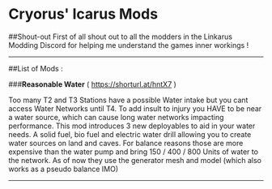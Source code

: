 # Cryorus' Icarus Mods

##Shout-out
First of all shout out to all the modders in the Linkarus Modding Discord for helping me understand the games inner workings ! 

---
##List of Mods : 

###**Reasonable Water** ( https://shorturl.at/hntX7 )

Too many T2 and T3 Stations have a possible Water intake but you cant access Water Networks until T4.
To add insult to injury you HAVE to be near a water source, which can cause long water networks impacting performance. 
This mod introduces 3 new deployables to aid in your water needs. 
A solid fuel, bio fuel and electric water drill allowing you to create water sources on land and caves.
For balance reasons those are more expensive than the water pump and bring 150 / 400 / 800 Units of water to the network.
As of now they use the generator mesh and model (which also works as a pseudo balance IMO)

---
